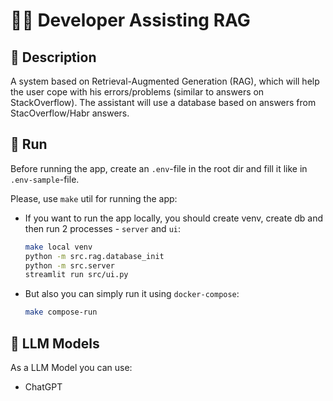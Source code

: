 # 👨‍💻 Developer Assisting RAG

## 📖 Description

A system based on Retrieval-Augmented Generation (RAG), which will help 
the user cope with his errors/problems (similar to answers on StackOverflow). 
The assistant will use a database based on answers from StacOverflow/Habr answers.

## 🚀 Run

Before running the app, create an `.env`-file in the root dir and fill it like in `.env-sample`-file.

Please, use `make` util for running the app:

- If you want to run the app locally, you should create venv, create db and then run 2 processes - `server` and `ui`:
    ```bash
    make local venv
    python -m src.rag.database_init
    python -m src.server
    streamlit run src/ui.py
    ```

- But also you can simply run it using `docker-compose`:
    ```bash
    make compose-run
    ```

## 🤖 LLM Models
As a LLM Model you can use:
- ChatGPT